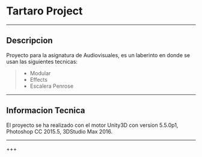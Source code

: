 # Tartaro Project

---
## Descripcion

Proyecto para la asignatura de Audiovisuales, es un laberinto en donde se usan las siguientes tecnicas:

> * Modular
> * Effects
> * Escalera Penrose

---

## Informacion Tecnica

El proyecto se ha realizado con el motor Unity3D con version 5.5.0p1, Photoshop CC 2015.5, 3DStudio Max 2016.

---

+++